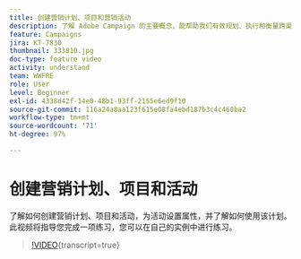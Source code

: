 ```yaml
---
title: 创建营销计划、项目和营销活动
description: 了解 Adobe Campaign 的主要概念，能帮助我们有效规划、执行和衡量跨渠道营销活动。
feature: Campaigns
jira: KT-7830
thumbnail: 333810.jpg
doc-type: feature video
activity: understand
team: WWFRE
role: User
level: Beginner
exl-id: 4338d42f-14e0-48b1-93ff-2155e6ed9f10
source-git-commit: 116a24a8aa123f615e08fa4ebd187b3c4c460ba2
workflow-type: tm+mt
source-wordcount: '71'
ht-degree: 97%

---
```


# 创建营销计划、项目和活动

了解如何创建营销计划、项目和活动，为活动设置属性，并了解如何使用该计划。
此视频将指导您完成一项练习，您可以在自己的实例中进行练习。

>[!VIDEO](https://video.tv.adobe.com/v/333810?quality=12&learn=on){transcript=true}
